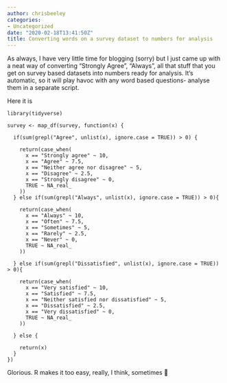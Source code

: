 ```yaml
---
author: chrisbeeley
categories:
- Uncategorized
date: "2020-02-18T13:41:50Z"
title: Converting words on a survey dataset to numbers for analysis
---
```


As always, I have very little time for blogging (sorry) but I just came up with a neat way of converting “Strongly Agree”, “Always”, all that stuff that you get on survey based datasets into numbers ready for analysis. It’s automatic, so it will play havoc with any word based questions- analyse them in a separate script.

Here it is

```
library(tidyverse)

survey <- map_df(survey, function(x) {
  
  if(sum(grepl("Agree", unlist(x), ignore.case = TRUE)) > 0) {
    
    return(case_when(
      x == "Strongly agree" ~ 10,
      x == "Agree" ~ 7.5,
      x == "Neither agree nor disagree" ~ 5,
      x == "Disagree" ~ 2.5,
      x == "Strongly disagree" ~ 0,
      TRUE ~ NA_real_
    ))
  } else if(sum(grepl("Always", unlist(x), ignore.case = TRUE)) > 0){
    
    return(case_when(
      x == "Always" ~ 10,
      x == "Often" ~ 7.5,
      x == "Sometimes" ~ 5,
      x == "Rarely" ~ 2.5,
      x == "Never" ~ 0,
      TRUE ~ NA_real_
    ))
  
  } else if(sum(grepl("Dissatisfied", unlist(x), ignore.case = TRUE)) > 0){
    
    return(case_when(
      x == "Very satisfied" ~ 10,
      x == "Satisfied" ~ 7.5,
      x == "Neither satisfied nor dissatisfied" ~ 5,
      x == "Dissatisfied" ~ 2.5,
      x == "Very dissatisfied" ~ 0,
      TRUE ~ NA_real_
    ))

  } else {
    
    return(x)
  }
})

```

Glorious. R makes it too easy, really, I think, sometimes 🙂